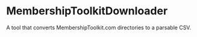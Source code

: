 # MembershipToolkitDownloader
A tool that converts MembershipToolkit.com directories to a parsable CSV.
